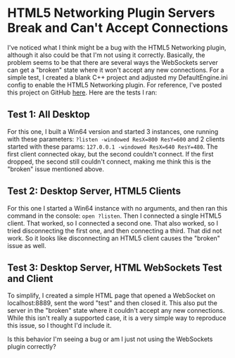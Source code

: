# HTML5 Networking Plugin Servers Break and Can't Accept Connections
I've noticed what I think might be a bug with the HTML5 Networking plugin, although it also could be that I'm not using it correctly. Basically, the problem seems to be that there are several ways the WebSockets server can get a "broken" state where it won't accept any new connections. For a simple test, I created a blank C++ project and adjusted my DefaultEngine.ini config to enable the HTML5 Networking plugin. For reference, I've posted this project on GitHub [here](https://github.com/Quadtree/BasicWebSocketTest). Here are the tests I ran:

## Test 1: All Desktop
For this one, I built a Win64 version and started 3 instances, one running with these parameters: `?listen -windowed ResX=800 ResY=600` and 2 clients started with these params: `127.0.0.1 -windowed ResX=640 ResY=480`. The first client connected okay, but the second couldn't connect. If the first dropped, the second still couldn't connect, making me think this is the "broken" issue mentioned above.

## Test 2: Desktop Server, HTML5 Clients
For this one I started a Win64 instance with no arguments, and then ran this command in the console: `open ?listen`. Then I connected a single HTML5 client. That worked, so I connected a second one. That also worked, so I tried disconnecting the first one, and then connecting a third. That did not work. So it looks like disconnecting an HTML5 client causes the "broken" issue as well.

## Test 3: Desktop Server, HTML WebSockets Test and Client
To simplify, I created a simple HTML page that opened a WebSocket on localhost:8889, sent the word "test" and then closed it. This also put the server in the "broken" state where it couldn't accept any new connections. While this isn't really a supported case, it is a very simple way to reproduce this issue, so I thought I'd include it.

Is this behavior I'm seeing a bug or am I just not using the WebSockets plugin correctly?
